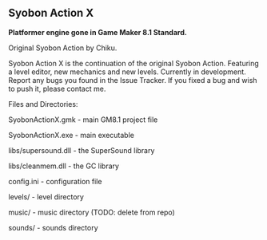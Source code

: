 ## Syobon Action X
**Platformer engine gone in Game Maker 8.1 Standard.**

Original Syobon Action by Chiku.

Syobon Action X is the continuation of the original Syobon Action. Featuring a level editor, new mechanics and new levels.
Currently in development. Report any bugs you found in the Issue Tracker. If you fixed a bug and wish to push it, please contact me.

Files and Directories:

SyobonActionX.gmk - main GM8.1 project file

SyobonActionX.exe - main executable

libs/supersound.dll - the SuperSound library

libs/cleanmem.dll - the GC library

config.ini - configuration file

levels/ - level directory

music/ - music directory (TODO: delete from repo)

sounds/ - sounds directory

